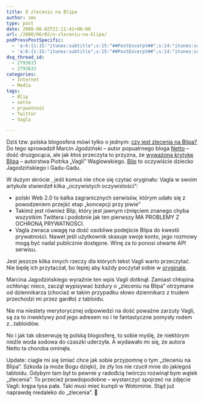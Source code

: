 ```yaml
---
title: O zleceniu na Blipa
author: sms
type: post
date: 2008-06-02T21:11:41+00:00
url: /2008/06/02/o-zleceniu-na-blipa/
podPressPostSpecific:
  - 'a:6:{s:15:"itunes:subtitle";s:15:"##PostExcerpt##";s:14:"itunes:summary";s:15:"##PostExcerpt##";s:15:"itunes:keywords";s:17:"##WordPressCats##";s:13:"itunes:author";s:10:"##Global##";s:15:"itunes:explicit";s:2:"No";s:12:"itunes:block";s:2:"No";}'
  - 'a:6:{s:15:"itunes:subtitle";s:15:"##PostExcerpt##";s:14:"itunes:summary";s:15:"##PostExcerpt##";s:15:"itunes:keywords";s:17:"##WordPressCats##";s:13:"itunes:author";s:10:"##Global##";s:15:"itunes:explicit";s:2:"No";s:12:"itunes:block";s:2:"No";}'
dsq_thread_id:
  - 2793633
  - 2793633
categories:
  - Internet
  - Media
tags:
  - Blip
  - netto
  - prywatność
  - Twitter
  - Vagla

---
```

Dziś tzw. polska blogosfera mówi tylko o jednym: <a href="http://netto.blox.pl/2008/06/jest-na-blipa-zlecenie.trackback?key=e37184e235" target="_blank">czy jest zlecenia na Blipa?</a> Do tego sprowadził Marcin Jgodziński &#8211; autor popualrnego bloga <a href="http://netto.blox.pl" target="_blank">Netto</a> &#8211; dość druzgocąca, ale jak ktoś przeczyta to przyzna, że <a href="http://prawo.vagla.pl/node/7903" target="_blank">wyważoną krytykę Blipa</a> &#8211; autorstwa Piotrka &#8222;Vagli&#8221; Waglowskiego. <a href="http://blip.pl" target="_blank">Blip</a> to oczywiście dziecko Jagodzińskiego i Gadu-Gadu.<!--more-->

W dużym skrócie , jeśli komuś nie chce się czytać oryginału: Vagla w swoim artykule stwierdził kilka &#8222;oczywistych oczywistości&#8221;:

  * polski Web 2.0 to kalka zagranicznych serwisów, którym udało się z powodzeniem przejść etap &#8222;koncepcji przy piwie&#8221;
  * Takimż jest również Blip, który jest jawnym rżnięciem znanego chyba wszystkim Twittera i podobnie jak ten pierwszy MA PROBLEMY Z OCHRONĄ PRYWATNOŚCI.
  * Vagla zwraca uwagę na dość osobliwe podejście Blipa do kwestii prywatności. Nawet jeśli użytkownik skasuje swoje konto, jego rozmowy mogą być nadal publicznie dostępne. Winę za to ponosi otwarte API serwisu.

Jest jeszcze kilka innych rzeczy dla których tekst Vagli warto przeczytać. Nie będę ich przytaczał, bo lepiej aby każdy poczytał sobie w <a href="http://prawo.vagla.pl/node/7903" target="_blank">oryginale</a>.

Marcina Jagodzińskiego wyraźnie ten wpis Vagli dotknął. Zamiast chłopina ochłonąc nieco, zaczął wypisywać bzdury o &#8222;zleceniu na Blipa&#8221; otrzymane od dziennikarza (chociaż w takim przypadku słowo dziennikarz z trudem przechodzi mi przez gardło) z tabloidu.

Nie ma niestety merytorycznej odpowiedzi na dość poważne zarzuty Vagli, są za to inwektywy pod jego adresem no i te fantastyczne pomysły rodem z&#8230;tabloidów.

No i jak tak obserwuję tę polską blogosferę, to sobie myślę, że niektórym nieźle woda sodowa do czaszki uderzyła. A wydawało mi się, że autora Netto ta choroba ominęła.

Update: ciagle mi się śmiać chce jak sobie przypomnę o tym &#8222;zleceniu na Blipa&#8221;. Szkoda (a może Bogu dzięki), że zły los nie rzucił mnie do jakiegoś tabloidu. Gdybym tam był to pewnie y radođcią twórczo rozwinął bym wątek &#8222;zlecenia&#8221;. To przecież prawdopodobne &#8211; wystarczyć spojrzeć na zdjęcie Vagli: krępa łysa pała. Taki musi mieć kumpli w Wołominie. Stąd już naprawdę niedaleko do &#8222;zlecenia&#8221;. 🙂